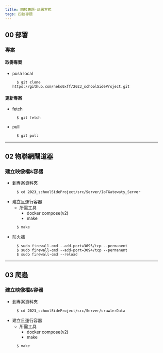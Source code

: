 ```yaml
---
title: 四技專題-部署方式
tags: 四技專題
---
```

## 00 部署
### 專案
#### 取得專案
- push local 
  ```
    $ git clone https://github.com/neko0xff/2023_schoolSideProject.git
  ```
#### 更新專案
- fetch
  ```
    $ git fetch
  ```
- pull
  ```
    $ git pull
  ```
---
## 02 物聯網閘道器
### 建立映像檔&容器
- 到專案資料夾
  ```
    $ cd 2023_schoolSideProject/src/Server/IoTGatewaty_Server
  ```
- 建立且運行容器
  * 所需工具 
    * docker compose(v2)
    * make
  ```
    $ make
  ```
- 防火牆
  ```
    $ sudo firewall-cmd --add-port=3095/tcp --permanent
    $ sudo firewall-cmd --add-port=3094/tcp --permanent
    $ sudo firewall-cmd --reload
  ```
---
## 03 爬蟲
### 建立映像檔&容器
- 到專案資料夾
  ```
    $ cd 2023_schoolSideProject/src/Server/crawlerData
  ```
- 建立且運行容器
  * 所需工具 
    * docker compose(v2)
    * make
  ```
    $ make
  ```